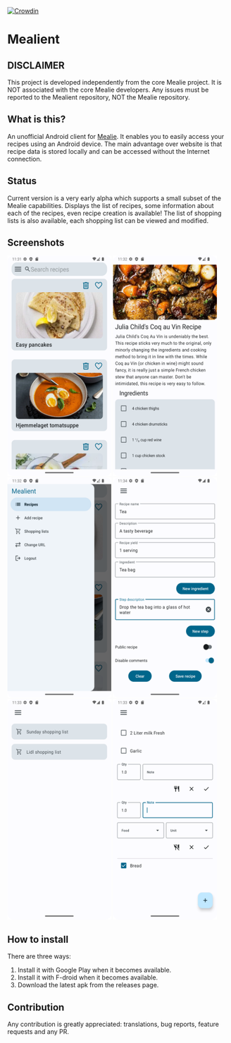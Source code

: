 [![Crowdin](https://badges.crowdin.net/mealient/localized.svg)](https://crowdin.com/project/mealient)

# Mealient

## DISCLAIMER

This project is developed independently from the core Mealie project. It is NOT associated with the
core Mealie developers. Any issues must be reported to the Mealient repository, NOT the Mealie
repository.

## What is this?

An unofficial Android client for [Mealie](https://github.com/mealie-recipes/mealie/). It enables you
to
easily access your recipes using an Android device. The main advantage over website is that
recipe data is stored locally and can be accessed without the Internet connection.

## Status

Current version is a very early alpha which supports a small subset of the Mealie capabilities.
Displays the list of recipes, some information about each of the recipes, even recipe creation is
available!
The list of shopping lists is also available, each shopping list can be viewed and modified.

## Screenshots

<img src="https://github.com/kirmanak/Mealient/blob/master/fastlane/metadata/android/en-US/images/phoneScreenshots/1.png?raw=true" width="236" height="500" /> <img src="https://github.com/kirmanak/Mealient/blob/master/fastlane/metadata/android/en-US/images/phoneScreenshots/2.png?raw=true" width="236" height="500" /> <img src="https://github.com/kirmanak/Mealient/blob/master/fastlane/metadata/android/en-US/images/phoneScreenshots/3.png?raw=true" width="236" height="500" /> <img src="https://github.com/kirmanak/Mealient/blob/master/fastlane/metadata/android/en-US/images/phoneScreenshots/4.png?raw=true" width="236" height="500" /> <img src="https://github.com/kirmanak/Mealient/blob/master/fastlane/metadata/android/en-US/images/phoneScreenshots/5.png?raw=true" width="236" height="500" /> <img src="https://github.com/kirmanak/Mealient/blob/master/fastlane/metadata/android/en-US/images/phoneScreenshots/6.png?raw=true" width="236" height="500" />

## How to install

There are three ways:
1. Install it with Google Play when it becomes available.
2. Install it with F-droid when it becomes available.
3. Download the latest apk from the releases page.

## Contribution

Any contribution is greatly appreciated: translations, bug reports, feature requests and any PR.
